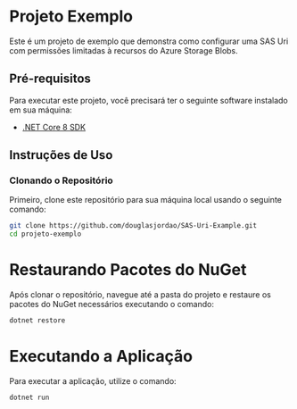 # Projeto Exemplo

Este é um projeto de exemplo que demonstra como configurar uma SAS Uri com permissões limitadas à recursos do Azure Storage Blobs.

## Pré-requisitos

Para executar este projeto, você precisará ter o seguinte software instalado em sua máquina:

- [.NET Core 8 SDK](https://dotnet.microsoft.com/download/dotnet/8.0)

## Instruções de Uso

### Clonando o Repositório

Primeiro, clone este repositório para sua máquina local usando o seguinte comando:

```bash
git clone https://github.com/douglasjordao/SAS-Uri-Example.git
cd projeto-exemplo
```
# Restaurando Pacotes do NuGet

Após clonar o repositório, navegue até a pasta do projeto e restaure os pacotes do NuGet necessários executando o comando:

```bash
dotnet restore
```

# Executando a Aplicação
Para executar a aplicação, utilize o comando:

```bash
dotnet run
```

